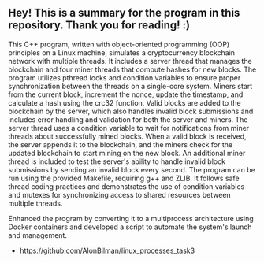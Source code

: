 Hey! 
This is a summary for the program in this repository. 
Thank you for reading! :) 
----------------------------------------------------------------------------------------------------------------------------------------------------------------------------
This C++ program, written with object-oriented programming (OOP) principles on a Linux machine, simulates a cryptocurrency blockchain network with multiple threads. 
It includes a server thread that manages the blockchain and four miner threads that compute hashes for new blocks. 
The program utilizes pthread locks and condition variables to ensure proper synchronization between the threads on a single-core system.
Miners start from the current block, increment the nonce, update the timestamp, and calculate a hash using the crc32 function. 
Valid blocks are added to the blockchain by the server, which also handles invalid block submissions and includes error handling and validation for both the server and miners.
The server thread uses a condition variable to wait for notifications from miner threads about successfully mined blocks. 
When a valid block is received, the server appends it to the blockchain, and the miners check for the updated blockchain to start mining on the new block.
An additional miner thread is included to test the server's ability to handle invalid block submissions by sending an invalid block every second.
The program can be run using the provided Makefile, requiring g++ and ZLIB. It follows safe thread coding practices and demonstrates the use of condition variables and mutexes for synchronizing access to shared resources between multiple threads.

Enhanced the program by converting it to a multiprocess architecture using Docker containers and developed a script to automate the system's launch and management. 
-  https://github.com/AlonBilman/linux_processes_task3
